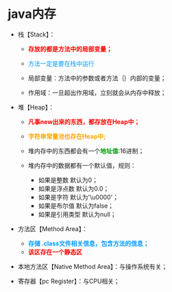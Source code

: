 # java内存

- 栈【Stack】：

  - <font color="red">**存放的都是方法中的局部变量；**</font>

  - <font color="#0099ff">方法一定是要在栈中运行</font>
  - 局部变量：方法中的参数或者方法｛｝内部的变量；
  - 作用域：一旦超出作用域，立刻就会从内存中释放；
- 堆【Heap】：

  - <font color="red">**凡事new出来的东西，都存放在Heap中；**</font>

  - <font color="orange">**字符串常量池也存在Heap中;**</font>
  - 堆内存中的东西都会有一个<font color="#0099">**地址值**</font>:16进制；
  - 堆内存中的数据都有一个默认值，规则：
    - 如果是整数					默认为0；
    - 如果是浮点数				默认为0.0；
    - 如果是字符					默认为'\u0000'；
    - 如果是布尔值				默认为false；
    - 如果是引用类型			默认为null；
- 方法区【Method Area】：
  - <font color="#0099ff">**存储  .class文件相关信息，包含方法的信息；**</font>
  - <font color='red'>**该区存在一个静态区**</font>
- 本地方法区【Native Method Area】：与操作系统有关；
- 寄存器【pc Register】：与CPU相关；
